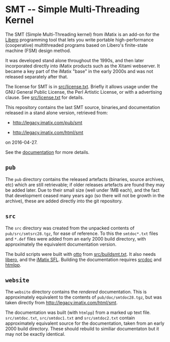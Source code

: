 # SMT -- Simple Multi-Threading Kernel

The SMT (Simple Multi-Threading kernel) from iMatix is an add-on
for the [Libero](https://github.com/imatix-legacy/libero) programming
tool that lets you write portable high-performance (cooperative)
multithreaded programs based on Libero's finite-state machine (FSM)
design method.

It was developed stand alone throughout the 1990s, and then later
incorporated directly into iMatix products such as the Xitami
webserver.   It became a key part of the iMatix "base" in the early
2000s and was not released separately after that.

The license for SMT is in [src/license.txt](src/license.txt).  Briefly
it allows usage under the GNU General Public License, the Perl Artistic
License, or with a advertising clause.  See [src/license.txt](src/license.txt)
for details.

This repository contains the last SMT source, binaries,and documentation
released in a stand alone version, retrieved from:

*  http://legacy.imatix.com/pub/smt

*  http://legacy.imatix.com/html/smt

on 2016-04-27.

See the [documentation](https://imatix-legacy.github.io/smt) for more details.

## `pub`

The `pub` directory contains the released artefacts (binaries, source
archives, etc) which are still retrievable; if older releases artefacts
are found they may be added later.  Due to their small size (well under
1MB each), and the fact that development ceased many years ago (so there
will not be growth in the archive), these are added directly into the
git repository.

## `src`

The `src` directory was created from the unpacked contents of
`pub/src/smtsrc28.tgz`, for ease of reference.  To this the `smtdoc*.txt`
files and `*.def` files were added from an early 2000 build directory,
with approximately the equivalent documentation version.

The build scripts were built with
[otto](https://github.com/imatix-legacy/otto) from
[src/buildsmt.txt](src/buildsmt.txt).  It also needs
[libero](https://github.com/imatix-legacy/libero), and the [iMatix
SFL](https://github.com/imatix-legacy/sfl).  Building the documentation
requires [srcdoc](https://github.com/imatix-legacy/srcdoc) and
[htmlpp](https://github.com/imatix-legacy/htmlpp).

## `website`

The `website` directory contains the *rendered* documentation.  This
is approximately equivalent to the contents of `pub/doc/smtdoc28.tgz`, but
was taken directly from http://legacy.imatix.com/html/smt.

The documentation was built (with `htmlpp`) from a marked up text file.
`src/smtdoc.txt`, `src/smtdoc1.txt` and `src/smtdoc2.txt` contain
approximately equivalent source for the documentation, taken from an
early 2000 build directory. These should rebuild to similiar documentaton
but it may not be exactly identical.
